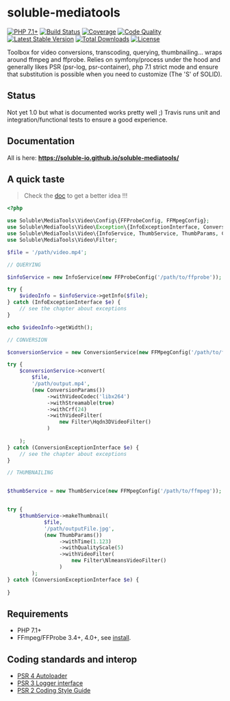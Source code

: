 # soluble-mediatools  

[![PHP 7.1+](https://img.shields.io/badge/php-7.1+-ff69b4.svg)](https://packagist.org/packages/soluble/mediatools)
[![Build Status](https://travis-ci.org/soluble-io/soluble-mediatools.svg?branch=master)](https://travis-ci.org/soluble-io/soluble-mediatools)
[![Coverage](https://codecov.io/gh/soluble-io/soluble-mediatools/branch/master/graph/badge.svg)](https://codecov.io/gh/soluble-io/soluble-mediatools)
[![Code Quality](https://scrutinizer-ci.com/g/soluble-io/soluble-mediatools/badges/quality-score.png?b=master)](https://scrutinizer-ci.com/g/soluble-io/soluble-mediatools/?branch=master)
[![Latest Stable Version](https://poser.pugx.org/soluble/mediatools/v/stable.svg)](https://packagist.org/packages/soluble/mediatools)
[![Total Downloads](https://poser.pugx.org/soluble/mediatools/downloads.png)](https://packagist.org/packages/soluble/mediatools)
[![License](https://poser.pugx.org/soluble/mediatools/license.png)](https://packagist.org/packages/soluble/mediatools)

Toolbox for video conversions, transcoding, querying, thumbnailing... wraps around ffmpeg and ffprobe. Relies on symfony/process
under the hood and generally likes PSR (psr-log, psr-container), php 7.1 strict mode and ensure that substitution is 
possible when you need to customize (The 'S' of SOLID). 
      
## Status

Not yet 1.0 but what is documented works pretty well ;) Travis runs unit and integration/functional tests to ensure 
a good experience.

## Documentation 

All is here: **https://soluble-io.github.io/soluble-mediatools/**

## A quick taste

> Check the [doc](https://soluble-io.github.io/soluble-mediatools/) to get a better idea !!!

```php
<?php

use Soluble\MediaTools\Video\Config\{FFProbeConfig, FFMpegConfig};
use Soluble\MediaTools\Video\Exception\{InfoExceptionInterface, ConversionExceptionInterface};
use Soluble\MediaTools\Video\{InfoService, ThumbService, ThumbParams, ConversionService, ConversionParams};
use Soluble\MediaTools\Video\Filter;

$file = '/path/video.mp4';

// QUERYING

$infoService = new InfoService(new FFProbeConfig('/path/to/ffprobe'));

try {
    $videoInfo = $infoService->getInfo($file);
} catch (InfoExceptionInterface $e) {
    // see the chapter about exceptions
}

echo $videoInfo->getWidth();

// CONVERSION

$conversionService = new ConversionService(new FFMpegConfig('/path/to/ffmpeg'));

try {
    $conversionService->convert(
        $file, 
        '/path/output.mp4',
        (new ConversionParams())
             ->withVideoCodec('libx264')    
             ->withStreamable(true)
             ->withCrf(24)
             ->withVideoFilter(
                 new Filter\Hqdn3DVideoFilter()
             )
            
    );
} catch (ConversionExceptionInterface $e) {
    // see the chapter about exceptions
}

// THUMBNAILING


$thumbService = new ThumbService(new FFMpegConfig('/path/to/ffmpeg'));


try {
    $thumbService->makeThumbnail(
            $file, 
            '/path/outputFile.jpg', 
            (new ThumbParams())
                 ->withTime(1.123)
                 ->withQualityScale(5)
                 ->withVideoFilter(
                     new Filter\NlmeansVideoFilter()
                 )
        );
} catch (ConversionExceptionInterface $e) {
    
}

```




## Requirements

- PHP 7.1+
- FFmpeg/FFProbe 3.4+, 4.0+, see [install](#binaries). 
   
## Coding standards and interop

* [PSR 4 Autoloader](https://github.com/php-fig/fig-standards/blob/master/accepted/PSR-4-autoloader.md)
* [PSR 3 Logger interface](https://github.com/php-fig/fig-standards/blob/master/accepted/PSR-3-logger-interface.md)
* [PSR 2 Coding Style Guide](https://github.com/php-fig/fig-standards/blob/master/accepted/PSR-2-coding-style-guide.md)


